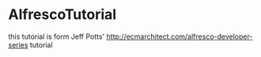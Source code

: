 # AlfrescoTutorial
this tutorial is form Jeff Potts' http://ecmarchitect.com/alfresco-developer-series tutorial
